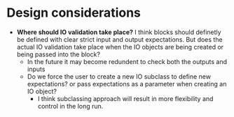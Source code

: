 # Design considerations

* **Where should IO validation take place?** I think blocks should definetly be defined with clear strict input and output expectations. But does the actual IO validation take place when the IO objects are being created or being passed into the block?
    * In the future it may become redundent to check both the outputs and inputs
    * Do we force the user to create a new IO subclass to define new expectations? or pass expectations as a parameter when creating an IO object?
        * I think subclassing approach will result in more flexibility and control in the long run.
